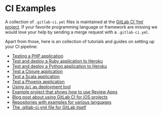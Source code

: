 # CI Examples

A collection of `.gitlab-ci.yml` files is maintained at the [GitLab CI Yml project][gitlab-ci-templates].
If your favorite programming language or framework are missing we would love your help by sending a merge request
with a `.gitlab-ci.yml`.

Apart from those, here is an collection of tutorials and guides on setting up your CI pipeline:

- [Testing a PHP application](php.md)
- [Test and deploy a Ruby application to Heroku](test-and-deploy-ruby-application-to-heroku.md)
- [Test and deploy a Python application to Heroku](test-and-deploy-python-application-to-heroku.md)
- [Test a Clojure application](test-clojure-application.md)
- [Test a Scala application](test-scala-application.md)
- [Test a Phoenix application](test-phoenix-application.md)
- [Using `dpl` as deployment tool](deployment/README.md)
- [Example project that shows how to use Review Apps](https://gitlab.com/gitlab-examples/review-apps-nginx/)
- [Blog post about using GitLab CI for iOS projects](https://about.gitlab.com/2016/03/10/setting-up-gitlab-ci-for-ios-projects/)
- [Repositories with examples for various languages](https://gitlab.com/groups/gitlab-examples)
- [The .gitlab-ci.yml file for GitLab itself](https://gitlab.com/gitlab-org/gitlab-ce/blob/master/.gitlab-ci.yml)

[gitlab-ci-templates]: https://gitlab.com/gitlab-org/gitlab-ci-yml
